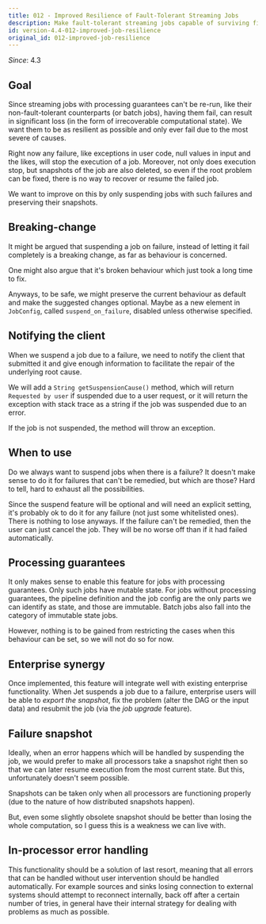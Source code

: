 ```yaml
---
title: 012 - Improved Resilience of Fault-Tolerant Streaming Jobs
description: Make fault-tolerant streaming jobs capable of surviving fixable errors.
id: version-4.4-012-improved-job-resilience
original_id: 012-improved-job-resilience
---
```


*Since*: 4.3

## Goal

Since streaming jobs with processing guarantees can't be re-run, like
their non-fault-tolerant counterparts (or batch jobs), having them fail,
can result in significant loss (in the form of irrecoverable
computational state). We want them to be as resilient as possible and
only ever fail due to the most severe of causes.

Right now any failure, like exceptions in user code, null values in
input and the likes, will stop the execution of a job. Moreover, not
only does execution stop, but snapshots of the job are also deleted, so
even if the root problem can be fixed, there is no way to recover or
resume the failed job.

We want to improve on this by only suspending jobs with such failures
and preserving their snapshots.

## Breaking-change

It might be argued that suspending a job on failure, instead of letting
it fail completely is a breaking change, as far as behaviour is
concerned.

One might also argue that it's broken behaviour which just took a long
time to fix.

Anyways, to be safe, we might preserve the current behaviour as default
and make the suggested changes optional. Maybe as a new element in
`JobConfig`, called `suspend_on_failure`, disabled unless otherwise
specified.

## Notifying the client

When we suspend a job due to a failure, we need to notify the client that
submitted it and give enough information to facilitate the repair of the
underlying root cause.

We will add a `String getSuspensionCause()` method, which will return
`Requested by user` if suspended due to a user request, or it will
return the exception with stack trace as a string if the job was
suspended due to an error.

If the job is not suspended, the method will throw an exception.

## When to use

Do we always want to suspend jobs when there is a failure? It doesn't
make sense to do it for failures that can't be remedied, but which are
those? Hard to tell, hard to exhaust all the possibilities.

Since the suspend feature will be optional and will need an explicit
setting, it's probably ok to do it for any failure (not just some
whitelisted ones). There is nothing to lose anyways. If the failure
can't be remedied, then the user can just cancel the job. They will be
no worse off than if it had failed automatically.

## Processing guarantees

It only makes sense to enable this feature for jobs with processing
guarantees. Only such jobs have mutable state. For jobs without
processing guarantees, the pipeline definition and the job config are
the only parts we can identify as state, and those are immutable. Batch
jobs also fall into the category of immutable state jobs.

However, nothing is to be gained from restricting the cases when this
behaviour can be set, so we will not do so for now.

## Enterprise synergy

Once implemented, this feature will integrate well with existing
enterprise functionality. When Jet suspends a job due to a failure,
enterprise users will be able to _export the snapshot_, fix the problem
(alter the DAG or the input data) and resubmit the job (via the _job
upgrade_ feature).

## Failure snapshot

Ideally, when an error happens which will be handled by suspending the
job, we would prefer to make all processors take a snapshot right then
so that we can later resume execution from the most current state. But
this, unfortunately doesn't seem possible.

Snapshots can be taken only when all processors are functioning properly
(due to the nature of how distributed snapshots happen).

But, even some slightly obsolete snapshot should be better than losing
the whole computation, so I guess this is a weakness we can live with.

## In-processor error handling

This functionality should be a solution of last resort, meaning that all
errors that can be handled without user intervention should be handled
automatically. For example sources and sinks losing connection to
external systems should attempt to reconnect internally, back off after
a certain number of tries, in general have their internal strategy for
dealing with problems as much as possible.
